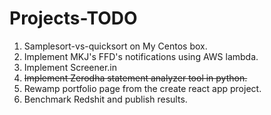 # Projects-TODO

1. Samplesort-vs-quicksort on My Centos box.
2. Implement MKJ's FFD's notifications using AWS lambda.
3. Implement Screener.in
4. ~~Implement Zerodha statement analyzer tool in python.~~
5. Rewamp portfolio page from the create react app project.
6. Benchmark Redshit and publish results.
